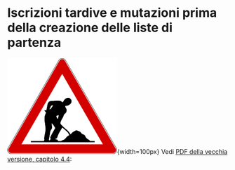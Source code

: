 # Iscrizioni tardive e mutazioni prima della creazione delle liste di partenza

![Lavori in corso](../../img/lavori_in_corso.png){width=100px}
Vedi [PDF della vecchia versione, capitolo 4.4](../../gestione_gara_org/inc/Istruzioni_OL_einzel_per_TMO_v2_4.pdf): 
